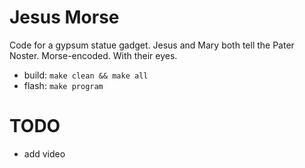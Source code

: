 
# Jesus Morse

Code for a gypsum statue gadget. Jesus and Mary both tell the Pater Noster.
Morse-encoded. With their eyes.

* build: ```make clean && make all```
* flash: ```make program```

# TODO

 * add video
